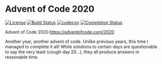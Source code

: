 ﻿# Advent of Code 2020

[![License](https://img.shields.io/badge/License-Apache%202.0-blue.svg?style=for-the-badge&logo=appveyo)](https://opensource.org/licenses/Apache-2.0) 
[![Build Status](https://img.shields.io/github/workflow/status/jstuczyn/AdventOfCode2020/Continuous%20integration/master?style=for-the-badge&logo=github-actions)](https://github.com/jstuczyn/AdventOfCode2020/actions?query=branch%3Amaster)
[![codecov](https://img.shields.io/codecov/c/github/jstuczyn/AdventOfCode2020?token=XIHKZDLHQT&style=for-the-badge&logo=codecov)](https://codecov.io/gh/jstuczyn/AdventOfCode2020)
[![Completion Status](https://img.shields.io/endpoint?url=https://raw.githubusercontent.com/jstuczyn/AdventOfCode2020/master/.github/badges/completion.json)](https://adventofcode.com/2020/about)

Advent of Code 2020 <https://adventofcode.com/2020>

Another year, another advent of code. Unlike previous years, this time I managed to complete it all! While solutions to certain days are questionable to say the very least (*cough* day 20...), they all produce answers in reasonable time.


